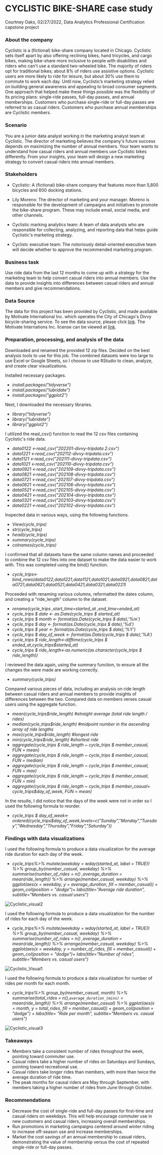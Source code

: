 # CYCLISTIC BIKE-SHARE case study

Courtney Oaks, 02/27/2022, Data Analytics Professional Certification capstone project

### About the company

Cyclistic is a (fictional) bike-share company located in Chicago. Cyclistic sets itself apart by also offering reclining bikes, hand tricycles, and cargo bikes, making bike-share more inclusive to people with disabilities and riders who can't use a standard two-wheeled bike. The majority of riders opt for traditional bikes; about 8% of riders use assistive options. Cyclistic users are more likely to ride for leisure, but about 30% use them to commute to work each day. Until now, Cyclistic’s marketing strategy relied on building general awareness and appealing to broad consumer segments. One approach that helped make these things possible was the flexibility of its pricing plans: single-ride passes, full-day passes, and annual memberships. Customers who purchase single-ride or full-day passes are referred to as casual riders. Customers who purchase annual memberships are Cyclistic members.

### Scenario

You are a junior data analyst working in the marketing analyst team at Cyclistic. The director of marketing believes the company's future success depends on maximizing the number of annual members. Your team wants to understand how casual riders and annual members use Cyclistic bikes differently. From your insights, your team will design a new marketing strategy to convert casual riders into annual members. 

### Stakeholders

- Cyclistic: A (fictional) bike-share company that features more than 5,800 bicycles and 600 docking stations.

- Lily Moreno: The director of marketing and your manager. Moreno is responsible for the development of campaigns and initiatives to promote the bike-share program. These may include email, social media, and other channels. 

- Cyclistic marking analytics team: A team of data analysts who are responsible for collecting, analyzing, and reporting data that helps guide Cyclistic's marketing strategy.

- Cyclistc executive team: The notoriously detail-oriented executive team will decide whether to approve the recommended marketing program.

### Business task

Use ride data from the last 12 months to come up with a strategy for the marketing team to help convert casual riders into annual members. Use the data to provide insights into differences between casual riders and annual members and give recommendations. 

### Data Source 

The data for this project has been provided by Cyclistic, and made available by Motivate International Inc. which operates the City of Chicago's Divvy bicycle-sharing service. To see the data source, please click [link](https://divvy-tripdata.s3.amazonaws.com/index.html). The Motivate Internations Inc. license can be viewed at [link](https://www.divvybikes.com/data-license-agreement).


### Preparation, processing, and analysis of the data

Downloaded and renamed the provided 12 zip files. Decided on the best analysis tools to use for this job. The combined datasets were too large to use Excel or Google Sheets, so I choose to use RStudio to clean, analyze, and create clear visualizations. 

Installed necessary packages.
- *install.packages("tidyverse")*
- *install.packages("lubridate")*
- *install.packages("ggplot2")*

Next, I downloaded the necessary libraries.
- *library("tidyverse")*
- *library("lubridate")*
- *library("ggplot2")*

I utilized the read_csv() function to read the 12 csv files containing Cyclistic's ride data.

- *data0122 <-read_csv("202201-divvy-tripdata 2.csv")*
- *data1221 <-read_csv("202112-divvy-tripdata.csv")*
- *data1121 <-read_csv("202111-divvy-tripdata.csv")*
- *data1021 <-read_csv("202110-divvy-tripdata.csv")*
- *data0921 <-read_csv("202109-divvy-tripdata.csv")*
- *data0821 <-read_csv("202108-divvy-tripdata.csv")*
- *data0721 <-read_csv("202107-divvy-tripdata.csv")*
- *data0621 <-read_csv("202106-divvy-tripdata.csv")*
- *data0521 <-read_csv("202105-divvy-tripdata.csv")*
- *data0421 <-read_csv("202104-divvy-tripdata.csv")*
- *data0321 <-read_csv("202103-divvy-tripdata.csv")*
- *data0221 <-read_csv("202102-divvy-tripdata.csv")*

Inspected data in various ways, using the following functions. 

- *View(cycle_trips)*
- *str(cycle_trips)*
- *head(cycle_trips)*
- *summary(cycle_trips)*
- *colnames(cycle_trips)*

I confirmed that all datasets have the same column names and proceeded to combine the 12 csv files into one dataset to make the data easier to work with. This was completed using the bind() function. 

- *cycle_trips<-bind_rows(data0122,data1221,data1121,data1021,data0921,data0821,data0721,data0621,data0521,data0421,data0321,data0221)*

Proceeded with renaming various columns, reformatted the dates column, and creating a "ride_length" column to the dataset. 

- *rename(cycle_trips
       ,start_time=started_at
       ,end_time=ended_at)*
- *cycle_trips $ date <- as.Date(cycle_trips $ started_at)*
- *cycle_trips $ month <- format(as.Date(cycle_trips $ date),'%m')*
- *cycle_trips $ day <- format(as.Date(cycle_trips $ date),'%d')*
- *cycle_trips $ year <- format(as.Date(cycle_trips $ date),'%Y')*
- *cycle_trips $ day_of_week <- format(as.Date(cycle_trips $ date),'%A')*
- *cycle_trips $ ride_length<-difftime(cycle_trips $ ended_at,cycle_trips$started_at)*       
- *cycle_trips $ ride_length<-as.numeric(as.character(cycle_trips $ ride_length))*

I reviewed the data again, using the summary function, to ensure all the changes the were made are working correctly.

- *summary(cycle_trips)*


Compared various pieces of data, including an analysis on ride length between casual riders and annual members to provide insights of differences between the two. Compared data on members verses casual users using the aggregate function. 

- *mean(cycle_trips$ride_length) #straight average (total ride length / rides)*
- *median(cycle_trips$ride_length) #midpoint number in the ascending array of ride lengths*
- *max(cycle_trips$ride_length) #longest ride*
- *min(cycle_trips$ride_length) #shortest ride*
- *aggregate(cycle_trips $ ride_length ~ cycle_trips $ member_casual, FUN = mean)*
- *aggregate(cycle_trips $ ride_length ~ cycle_trips $ member_casual, FUN = median)*
- *aggregate(cycle_trips $ ride_length ~ cycle_trips $ member_casual, FUN = max)*
- *aggregate(cycle_trips $ ride_length ~ cycle_trips $ member_casual, FUN = min)*
- *aggregate(cycle_trips $ ride_length ~ cycle_trips $ member_casual+
            cycle_trips$day_of_week, FUN = mean)*
            

In the results, I did notice that the days of the week were not in order so I used the following formula to reorder.

- *cycle_trips $ day_of_week<-ordered(cycle_trips$day_of_week,levels=c("Sunday","Monday","Tuesday","Wednesday","Thursday","Friday","Saturday"))*


### Findings with data visualizations

I used the following formula to produce a data visualization for the average ride duration for each day of the week.

- *cycle_trips%>% 
  mutate(weekday = wday(started_at, label = TRUE)) %>% 
  group_by(member_casual, weekday) %>% 
  summarise(number_of_rides = n()
            ,average_duration = mean(ride_length)) %>% 
  arrange(member_casual, weekday)  %>% 
  ggplot(aes(x = weekday, y = average_duration, fill = member_casual)) +
  geom_col(position = "dodge")+
  labs(title="Average ride duration", subtitle="Members vs. casual users")*
  

![Cyclistic_visual2](https://user-images.githubusercontent.com/102244119/161450022-a61be78b-a446-440a-85b6-19411d752b68.png)


I used the following formula to produce a data visualization for the number of rides for each day of the week.

- *cycle_trips%>% 
  mutate(weekday = wday(started_at, label = TRUE)) %>% 
  group_by(member_casual, weekday) %>% 
  summarise(number_of_rides = n()
            ,average_duration = mean(ride_length)) %>% 
  arrange(member_casual, weekday)  %>% 
  ggplot(aes(x = weekday, y = number_of_rides, fill = member_casual)) +
  geom_col(position = "dodge")+
  labs(title="Number of rides", subtitle="Members vs. casual users")*

![Cyclistic_Visual1](https://user-images.githubusercontent.com/102244119/161450036-43c4a180-268e-4a8e-bb17-aa52cc697c05.png)


I used the following formula to produce a data visualization for number of rides per month for each month.

- *cycle_trips%>% 
  group_by(member_casual, month) %>%  
  summarise(total_rides = n(),`average_duration_(mins)` = mean(ride_length)) %>% 
  arrange(member_casual) %>%
  ggplot(aes(x = month, y = total_rides, fill = member_casual)) +
  geom_col(position = "dodge") +
  labs(title= "Ride per month", subtitle="Members vs. casual users")*
  
![Cyclistic_visual3](https://user-images.githubusercontent.com/102244119/201549222-123e1482-30e8-4337-9b84-b325e409760e.png)



### Takeaways

- Members take a consistent number of rides throughout the week, pointing toward commuter use.
- Casual riders take a higher number of rides on Saturdays and Sundays, pointing toward recreational use. 
- Casual riders take longer rides than members, with more than twice the average duration of ride time.
- The peak months for causal riders are May through September, with members taking a higher number of rides from June through October.

### Recommendations

- Decrease the cost of single-ride and full-day passes for first-time and casual riders on weekdays. This will help encourage commuter use in new customers and casual riders, increasing overall memberships.
- Run promotions in marketing campaigns centered around winter riding to increase off-season use and increase memberships.
- Market the cost savings of an annual membership to casual riders, demonstrating the value of membership versus the cost of repeated single-ride or full-day passes.
